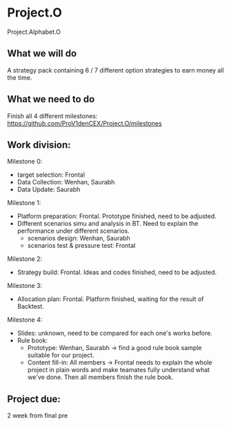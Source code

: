 # Project.O
Project.Alphabet.O

## What we will do
A strategy pack containing 6 / 7 different option strategies to earn money all the time.

## What we need to do
Finish all 4 different milestones: https://github.com/ProV1denCEX/Project.O/milestones

## Work division:
Milestone 0:
- target selection: Frontal
- Data Collection: Wenhan, Saurabh
- Data Update: Saurabh

Milestone 1:
- Platform preparation: Frontal. Prototype finished, need to be adjusted.
- Different scenarios simu and analysis in BT. Need to explain the performance under different scenarios.
  - scenarios design: Wenhan, Saurabh
  - scenarios test & pressure test: Frontal

Milestone 2:
- Strategy build: Frontal. Ideas and codes finished, need to be adjusted.

Milestone 3:
- Allocation plan: Frontal. Platform finished, waiting for the result of Backtest.

Milestone 4:
- Slides: unknown, need to be compared for each one's works before.
- Rule book:
  - Prototype: Wenhan, Saurabh -> find a good rule book sample suitable for our project.
  - Content fill-in: All members -> Frontal needs to explain the whole project in plain words and make teamates fully understand what we've done. Then all members finish the rule book.
  
## Project due:
2 week from final pre
